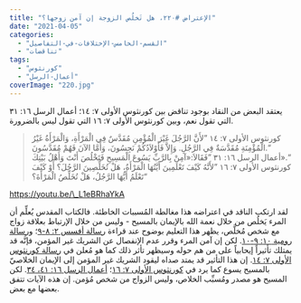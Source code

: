```yaml
---
title: "الإعتراض #٢٢٠، هل تَخلُص الزوجة إن آمن زوجها؟"
date: "2021-04-05"
categories: 
  - "القسم-الخامس-الإختلافات-في-التفاصيل"
  - "تناقضات"
tags: 
  - "كورنثوس"
  - "أعمال-الرسل"
coverImage: "220.jpg"
---
```


يعتقد البعض من النقاد بوجود تناقض بين كورنثوس الأولى ٧: ١٤؛ أعمال الرسل ١٦: ٣١ التي تقول نعم، وبين كورنثوس الأولى ٧: ١٦ التي تقول ليس بالضرورة.

> كورنثوس الأولى ٧: ١٤ ”لأَنَّ الرَّجُلَ غَيْرَ الْمُؤْمِنِ مُقَدَّسٌ فِي الْمَرْأَةِ، وَالْمَرْأَةُ غَيْرُ الْمُؤْمِنَةِ مُقَدَّسَةٌ فِي الرَّجُلِ. وَإِلاَّ فَأَوْلاَدُكُمْ نَجِسُونَ، وَأَمَّا الآنَ فَهُمْ مُقَدَّسُونَ.“  
> أعمال الرسل ١٦: ٣١ ”فَقَالاَ:«آمِنْ بِالرَّبِّ يَسُوعَ الْمَسِيحِ فَتَخْلُصَ أَنْتَ وَأَهْلُ بَيْتِكَ».“  
> كورنثوس الأولى ٧: ١٦ ”لأَنَّهُ كَيْفَ تَعْلَمِينَ أَيَّتُهَا الْمَرْأَةُ، هَلْ تُخَلِّصِينَ الرَّجُلَ؟ أَوْ كَيْفَ تَعْلَمُ أَيُّهَا الرَّجُلُ، هَلْ تُخَلِّصُ الْمَرْأَةَ؟“

https://youtu.be/\_L1eBRhaYkA

لقد ارتكب الناقد في اعتراضه هذا مغالطة المُسببات الخاطئة. فالكتاب المقدس يُعلِّم أن المرء يَخلُص من خلال نعمة الله بالإيمان بالمسيح - وليس من خلال الإرتباط بعلاقة زواج مع شخص مُخلَّص، يظهر هذا التعليم بوضوح عند قراءة [رسالة أفسس ٢: ٨-٩](https://biblia.com/books/ar-vandyke/eph2.8-9)؛ و[رسالة رومية ١٠: ٩-١٠](https://biblia.com/books/ar-vandyke/ro10.9-10). لكن إن آمن المرء وقرر عدم الإنفصال عن الشريك غير المؤمن، فإنَّه قد يمتلك تأثيراً إيحابياً على من هم حوله وسيظهر تأثر ذلك كما هو مُعلن في [رسالة كورنثوس الأولى ٧: ١٤](https://biblia.com/books/ar-vandyke/1co7.14). إن هذا التأثير قد يمتد صداه ليقود الشريك غير المؤمن إلى الإيمان الخلاصيّ بالمسيح يسوع كما يرد في [كورنثوس الأولى ٧: ١٦](https://biblia.com/books/ar-vandyke/1co7.16)؛ [أعمال الرسل ١٦: ٤١، ٣٤](https://biblia.com/books/ar-vandyke/act16.34-41). لكن المسيح هو مصدر ومُسبِّب الخلاص، وليس الزواج من شخص مُؤمن. إن هذه الآيات تتفق بعضها مع بعض.
